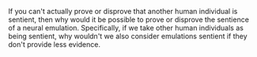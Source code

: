 If you can't actually prove or disprove that another human individual is sentient, then why would it be possible to prove or disprove the sentience of a neural emulation. Specifically, if we take other human individuals as being sentient, why wouldn't we also consider emulations sentient if they don't provide less evidence.